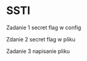# SSTI

Zadanie 1
  secret flag w config
  
Zdanie 2
  secret flag w pliku
  
Zadanie 3
  napisanie pliku
